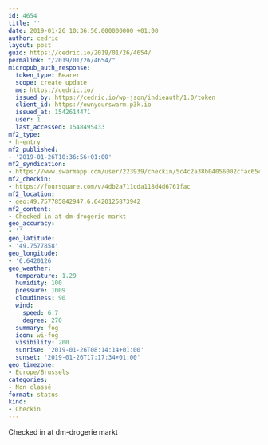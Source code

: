 ```yaml
---
id: 4654
title: ''
date: 2019-01-26 10:36:56.000000000 +01:00
author: cedric
layout: post
guid: https://cedric.io/2019/01/26/4654/
permalink: "/2019/01/26/4654/"
micropub_auth_response:
  token_type: Bearer
  scope: create update
  me: https://cedric.io/
  issued_by: https://cedric.io/wp-json/indieauth/1.0/token
  client_id: https://ownyourswarm.p3k.io
  issued_at: 1542614471
  user: 1
  last_accessed: 1548495433
mf2_type:
- h-entry
mf2_published:
- '2019-01-26T10:36:56+01:00'
mf2_syndication:
- https://www.swarmapp.com/user/223939/checkin/5c4c2a38b04056002cfac65c
mf2_checkin:
- https://foursquare.com/v/4db2a711cda118d4d6761fac
mf2_location:
- geo:49.757785842947,6.6420125873942
mf2_content:
- Checked in at dm-drogerie markt
geo_accuracy:
- ''
geo_latitude:
- '49.7577858'
geo_longitude:
- '6.6420126'
geo_weather:
  temperature: 1.29
  humidity: 100
  pressure: 1009
  cloudiness: 90
  wind:
    speed: 6.7
    degree: 270
  summary: fog
  icon: wi-fog
  visibility: 200
  sunrise: '2019-01-26T08:14:14+01:00'
  sunset: '2019-01-26T17:17:34+01:00'
geo_timezone:
- Europe/Brussels
categories:
- Non classé
format: status
kind:
- Checkin
---
```

Checked in at dm-drogerie markt